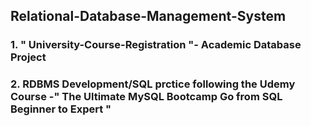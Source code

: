 ## Relational-Database-Management-System 

### 1. " University-Course-Registration "- Academic Database Project

### 2. RDBMS Development/SQL prctice following the Udemy Course -" The Ultimate MySQL Bootcamp Go from SQL Beginner to Expert "
